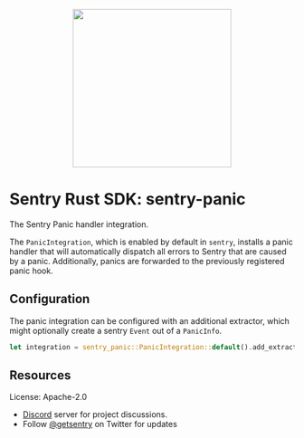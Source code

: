 <p align="center">
    <a href="https://sentry.io" target="_blank" align="center">
        <img src="https://sentry-brand.storage.googleapis.com/sentry-logo-black.png" width="280">
    </a>
</p>

# Sentry Rust SDK: sentry-panic

The Sentry Panic handler integration.

The `PanicIntegration`, which is enabled by default in `sentry`, installs a
panic handler that will automatically dispatch all errors to Sentry that
are caused by a panic.
Additionally, panics are forwarded to the previously registered panic hook.

## Configuration

The panic integration can be configured with an additional extractor, which
might optionally create a sentry `Event` out of a `PanicInfo`.

```rust
let integration = sentry_panic::PanicIntegration::default().add_extractor(|info| None);
```

## Resources

License: Apache-2.0

- [Discord](https://discord.gg/ez5KZN7) server for project discussions.
- Follow [@getsentry](https://twitter.com/getsentry) on Twitter for updates
